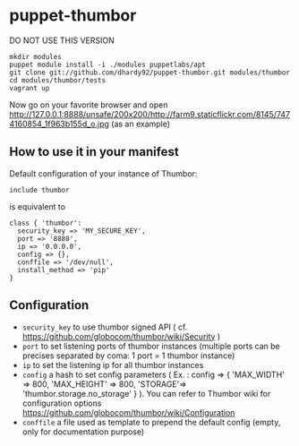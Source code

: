 puppet-thumbor
==============


DO NOT USE THIS VERSION

```
mkdir modules
puppet module install -i ./modules puppetlabs/apt
git clone git://github.com/dhardy92/puppet-thumbor.git modules/thumbor
cd modules/thumbor/tests
vagrant up
```

Now go on your favorite browser and open http://127.0.0.1:8888/unsafe/200x200/http://farm9.staticflickr.com/8145/7474160854_1f963b155d_o.jpg (as an example)

How to use it in your manifest
------------------------------

Default configuration of your instance of Thumbor:
```
include thumbor
```
is equivalent to

```
class { 'thumbor':
  security_key => 'MY_SECURE_KEY',
  port => '8888',
  ip => '0.0.0.0',
  config => {},
  conffile => '/dev/null',
  install_method => 'pip'
}
```

Configuration
-------------

  * `security_key` to use thumbor signed API ( cf. https://github.com/globocom/thumbor/wiki/Security )
  * `port` to set listening ports of thumbor instances (multiple ports can be precises separated by coma: 1 port = 1 thumbor instance)
  * `ip` to set the listening ip for all thumbor instances
  * `config` a hash to set config parameters ( Ex. : config => { 'MAX_WIDTH' => 800, 'MAX_HEIGHT' => 800, 'STORAGE'=> 'thumbor.storage.no_storage' } ). You can refer to Thumbor wiki for configuration options https://github.com/globocom/thumbor/wiki/Configuration 
  * `conffile` a file used as template to prepend the default config (empty, only for documentation purpose)
